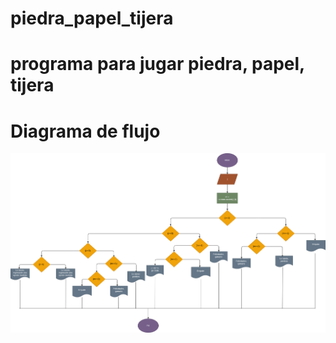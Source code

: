  # piedra_papel_tijera
# programa para jugar piedra, papel, tijera

# Diagrama de flujo

![Diagrama de flujo](diagrama.png "diagrama de flujo")